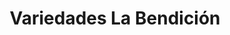 ---
title: "Variedades La Bendición"
url: /comayagua/variedades-la-bendicion/
shop: tienda de variedades
---